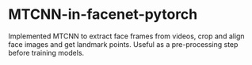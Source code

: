 # MTCNN-in-facenet-pytorch
Implemented MTCNN to extract face frames from videos, crop and align face images and get landmark points. Useful as a pre-processing step before training models. 
